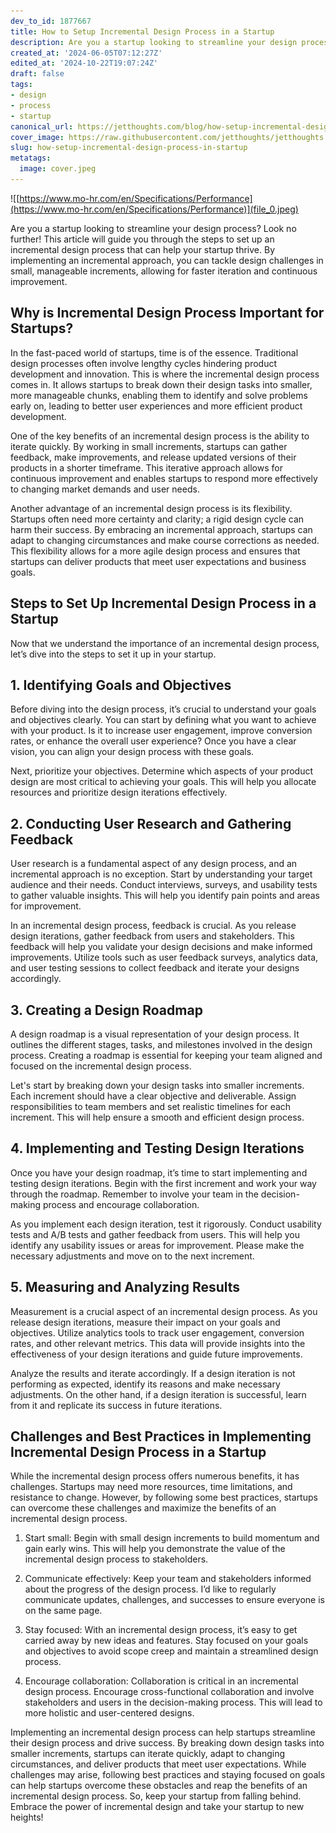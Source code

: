 ```yaml
---
dev_to_id: 1877667
title: How to Setup Incremental Design Process in a Startup
description: Are you a startup looking to streamline your design process? Look no further! This article will...
created_at: '2024-06-05T07:12:27Z'
edited_at: '2024-10-22T19:07:24Z'
draft: false
tags:
- design
- process
- startup
canonical_url: https://jetthoughts.com/blog/how-setup-incremental-design-process-in-startup/
cover_image: https://raw.githubusercontent.com/jetthoughts/jetthoughts.github.io/master/content/blog/how-setup-incremental-design-process-in-startup/cover.jpeg
slug: how-setup-incremental-design-process-in-startup
metatags:
  image: cover.jpeg
---
```

![[https://www.mo-hr.com/en/Specifications/Performance](https://www.mo-hr.com/en/Specifications/Performance)](file_0.jpeg)

Are you a startup looking to streamline your design process? Look no further! This article will guide you through the steps to set up an incremental design process that can help your startup thrive. By implementing an incremental approach, you can tackle design challenges in small, manageable increments, allowing for faster iteration and continuous improvement.

## Why is Incremental Design Process Important for Startups?

In the fast-paced world of startups, time is of the essence. Traditional design processes often involve lengthy cycles hindering product development and innovation. This is where the incremental design process comes in. It allows startups to break down their design tasks into smaller, more manageable chunks, enabling them to identify and solve problems early on, leading to better user experiences and more efficient product development.

One of the key benefits of an incremental design process is the ability to iterate quickly. By working in small increments, startups can gather feedback, make improvements, and release updated versions of their products in a shorter timeframe. This iterative approach allows for continuous improvement and enables startups to respond more effectively to changing market demands and user needs.

Another advantage of an incremental design process is its flexibility. Startups often need more certainty and clarity; a rigid design cycle can harm their success. By embracing an incremental approach, startups can adapt to changing circumstances and make course corrections as needed. This flexibility allows for a more agile design process and ensures that startups can deliver products that meet user expectations and business goals.

## Steps to Set Up Incremental Design Process in a Startup

Now that we understand the importance of an incremental design process, let’s dive into the steps to set it up in your startup.

## 1. Identifying Goals and Objectives

Before diving into the design process, it’s crucial to understand your goals and objectives clearly. You can start by defining what you want to achieve with your product. Is it to increase user engagement, improve conversion rates, or enhance the overall user experience? Once you have a clear vision, you can align your design process with these goals.

Next, prioritize your objectives. Determine which aspects of your product design are most critical to achieving your goals. This will help you allocate resources and prioritize design iterations effectively.

## 2. Conducting User Research and Gathering Feedback

User research is a fundamental aspect of any design process, and an incremental approach is no exception. Start by understanding your target audience and their needs. Conduct interviews, surveys, and usability tests to gather valuable insights. This will help you identify pain points and areas for improvement.

In an incremental design process, feedback is crucial. As you release design iterations, gather feedback from users and stakeholders. This feedback will help you validate your design decisions and make informed improvements. Utilize tools such as user feedback surveys, analytics data, and user testing sessions to collect feedback and iterate your designs accordingly.

## 3. Creating a Design Roadmap

A design roadmap is a visual representation of your design process. It outlines the different stages, tasks, and milestones involved in the design process. Creating a roadmap is essential for keeping your team aligned and focused on the incremental design process.

Let's start by breaking down your design tasks into smaller increments. Each increment should have a clear objective and deliverable. Assign responsibilities to team members and set realistic timelines for each increment. This will help ensure a smooth and efficient design process.

## 4. Implementing and Testing Design Iterations

Once you have your design roadmap, it’s time to start implementing and testing design iterations. Begin with the first increment and work your way through the roadmap. Remember to involve your team in the decision-making process and encourage collaboration.

As you implement each design iteration, test it rigorously. Conduct usability tests and A/B tests and gather feedback from users. This will help you identify any usability issues or areas for improvement. Please make the necessary adjustments and move on to the next increment.

## 5. Measuring and Analyzing Results

Measurement is a crucial aspect of an incremental design process. As you release design iterations, measure their impact on your goals and objectives. Utilize analytics tools to track user engagement, conversion rates, and other relevant metrics. This data will provide insights into the effectiveness of your design iterations and guide future improvements.

Analyze the results and iterate accordingly. If a design iteration is not performing as expected, identify its reasons and make necessary adjustments. On the other hand, if a design iteration is successful, learn from it and replicate its success in future iterations.

## Challenges and Best Practices in Implementing Incremental Design Process in a Startup

While the incremental design process offers numerous benefits, it has challenges. Startups may need more resources, time limitations, and resistance to change. However, by following some best practices, startups can overcome these challenges and maximize the benefits of an incremental design process.

 1. Start small: Begin with small design increments to build momentum and gain early wins. This will help you demonstrate the value of the incremental design process to stakeholders.

 2. Communicate effectively: Keep your team and stakeholders informed about the progress of the design process. I’d like to regularly communicate updates, challenges, and successes to ensure everyone is on the same page.

 3. Stay focused: With an incremental design process, it’s easy to get carried away by new ideas and features. Stay focused on your goals and objectives to avoid scope creep and maintain a streamlined design process.

 4. Encourage collaboration: Collaboration is critical in an incremental design process. Encourage cross-functional collaboration and involve stakeholders and users in the decision-making process. This will lead to more holistic and user-centered designs.

Implementing an incremental design process can help startups streamline their design process and drive success. By breaking down design tasks into smaller increments, startups can iterate quickly, adapt to changing circumstances, and deliver products that meet user expectations. While challenges may arise, following best practices and staying focused on goals can help startups overcome these obstacles and reap the benefits of an incremental design process. So, keep your startup from falling behind. Embrace the power of incremental design and take your startup to new heights!
